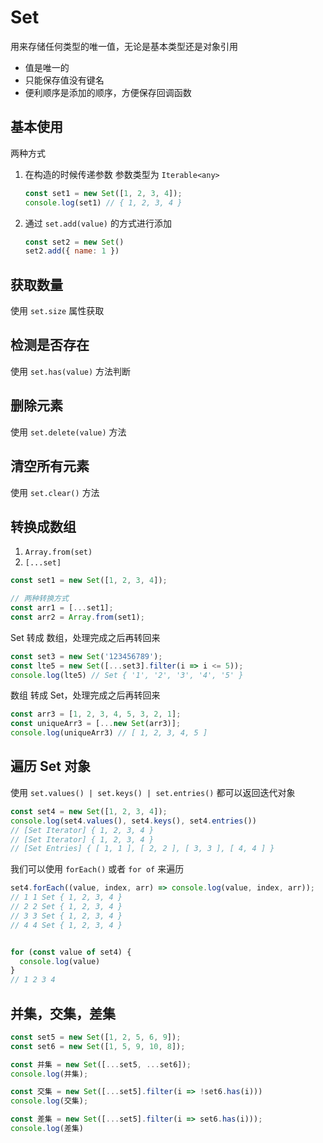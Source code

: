 # Set
用来存储任何类型的唯一值，无论是基本类型还是对象引用

* 值是唯一的
* 只能保存值没有键名
* 便利顺序是添加的顺序，方便保存回调函数


## 基本使用
两种方式
1. 在构造的时候传递参数
    参数类型为 `Iterable<any>`
    ```javascript
    const set1 = new Set([1, 2, 3, 4]);
    console.log(set1) // { 1, 2, 3, 4 }
    ```
2. 通过 `set.add(value)` 的方式进行添加
    ```javascript
    const set2 = new Set()
    set2.add({ name: 1 })
    ```


## 获取数量
使用 `set.size` 属性获取


## 检测是否存在
使用 `set.has(value)` 方法判断


## 删除元素
使用 `set.delete(value)` 方法


## 清空所有元素
使用 `set.clear()` 方法


## 转换成数组
1. `Array.from(set)`
2. `[...set]`

```javascript
const set1 = new Set([1, 2, 3, 4]);

// 两种转换方式
const arr1 = [...set1];
const arr2 = Array.from(set1);
```

Set 转成 数组，处理完成之后再转回来
```javascript
const set3 = new Set('123456789');
const lte5 = new Set([...set3].filter(i => i <= 5));
console.log(lte5) // Set { '1', '2', '3', '4', '5' }
```

数组 转成 Set，处理完成之后再转回来
```javascript
const arr3 = [1, 2, 3, 4, 5, 3, 2, 1];
const uniqueArr3 = [...new Set(arr3)];
console.log(uniqueArr3) // [ 1, 2, 3, 4, 5 ]
```


## 遍历 Set 对象
使用 `set.values() | set.keys() | set.entries()` 都可以返回迭代对象
```javascript
const set4 = new Set([1, 2, 3, 4]);
console.log(set4.values(), set4.keys(), set4.entries())
// [Set Iterator] { 1, 2, 3, 4 }
// [Set Iterator] { 1, 2, 3, 4 }
// [Set Entries] { [ 1, 1 ], [ 2, 2 ], [ 3, 3 ], [ 4, 4 ] }
```

我们可以使用 `forEach()` 或者 `for of` 来遍历
```javascript
set4.forEach((value, index, arr) => console.log(value, index, arr));
// 1 1 Set { 1, 2, 3, 4 }
// 2 2 Set { 1, 2, 3, 4 }
// 3 3 Set { 1, 2, 3, 4 }
// 4 4 Set { 1, 2, 3, 4 }


for (const value of set4) {
  console.log(value)
}
// 1 2 3 4
```

## 并集，交集，差集
```javascript
const set5 = new Set([1, 2, 5, 6, 9]);
const set6 = new Set([1, 5, 9, 10, 8]);

const 并集 = new Set([...set5, ...set6]);
console.log(并集);

const 交集 = new Set([...set5].filter(i => !set6.has(i)))
console.log(交集);

const 差集 = new Set([...set5].filter(i => set6.has(i)));
console.log(差集)

```

